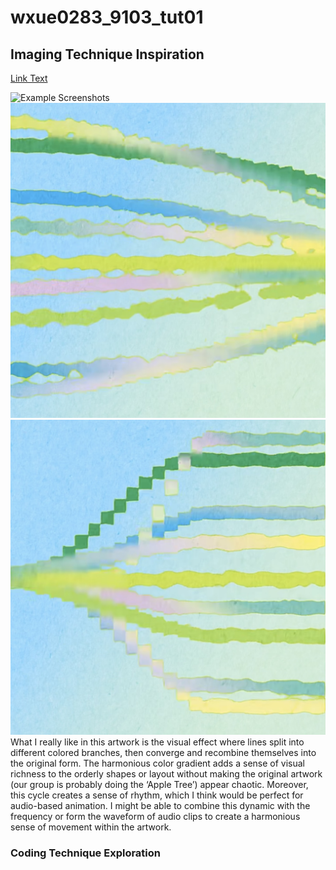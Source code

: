 # wxue0283_9103_tut01

## **Imaging Technique Inspiration**
[Link Text](https://www.xiaohongshu.com/explore/6537a63e000000001e02f2d4)

![Example Screenshots](/Users/traceyxyx/Desktop/IDEA9103/wxue0283_9103_tut01/readMeImages/example1.jpg)
![Example Screenshots](readMeImages/example2.jpg)
![Example Screenshots](readMeImages/example3.jpg)
What I really like in this artwork is the visual effect where lines split into different colored branches, then converge and recombine themselves into the original form. The harmonious color gradient adds a sense of visual richness to the orderly shapes or layout without making the original artwork (our group is probably doing the ‘Apple Tree’) appear chaotic. Moreover, this cycle creates a sense of rhythm, which I think would be perfect for audio-based animation. I might be able to combine this dynamic with the frequency or form the waveform of audio clips to create a harmonious sense of movement within the artwork.


### **Coding Technique Exploration**
